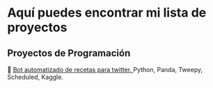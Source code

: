 # Aquí puedes encontrar mi lista de proyectos 


## Proyectos de Programación
🤖 [Bot automatizado de recetas para twitter. ](https://github.com/Andiiencode/recipebot) Python, Panda, Tweepy, Scheduled, Kaggle.


